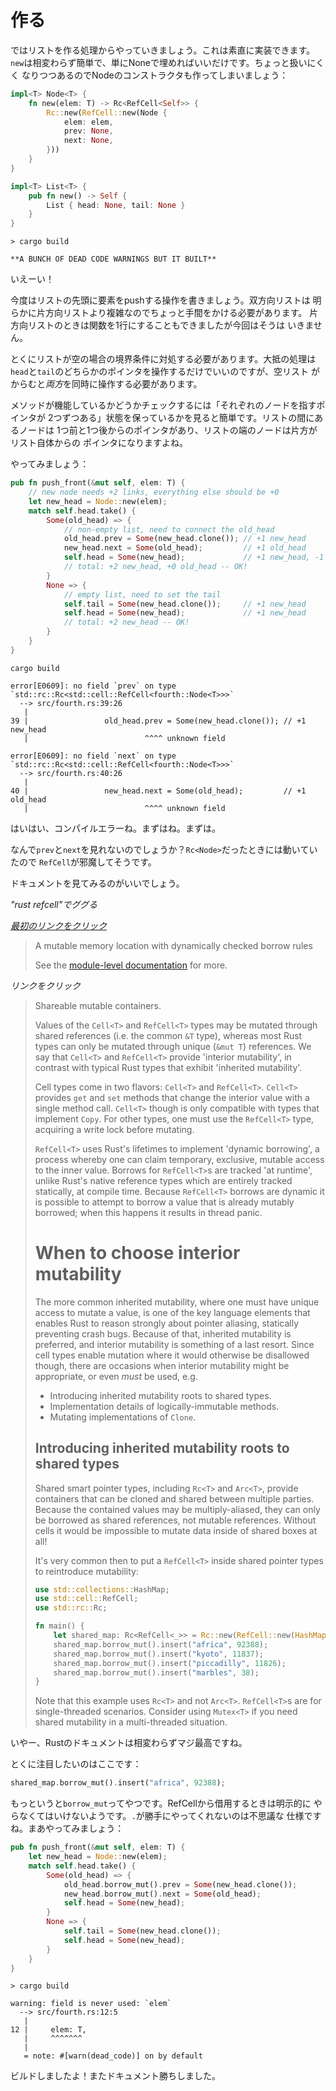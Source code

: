 # 作る

ではリストを作る処理からやっていきましょう。これは素直に実装できます。
`new`は相変わらず簡単で、単にNoneで埋めればいいだけです。ちょっと扱いにくく
なりつつあるのでNodeのコンストラクタも作ってしまいましょう：

```rust ,ignore
impl<T> Node<T> {
    fn new(elem: T) -> Rc<RefCell<Self>> {
        Rc::new(RefCell::new(Node {
            elem: elem,
            prev: None,
            next: None,
        }))
    }
}

impl<T> List<T> {
    pub fn new() -> Self {
        List { head: None, tail: None }
    }
}
```

```text
> cargo build

**A BUNCH OF DEAD CODE WARNINGS BUT IT BUILT**
```

いえーい！

今度はリストの先頭に要素をpushする操作を書きましょう。双方向リストは
明らかに片方向リストより複雑なのでちょっと手間をかける必要があります。
片方向リストのときは関数を1行にすることもできましたが今回はそうは
いきません。

とくにリストが空の場合の境界条件に対処する必要があります。大抵の処理は
`head`と`tail`のどちらかのポインタを操作するだけでいいのですが、空リスト
がからむと*両方*を同時に操作する必要があります。

メソッドが機能しているかどうかチェックするには「それぞれのノードを指すポインタが
2つずつある」状態を保っているかを見ると簡単です。リストの間にあるノードは
1つ前と1つ後からのポインタがあり、リストの端のノードは片方がリスト自体からの
ポインタになりますよね。

やってみましょう：

```rust ,ignore
pub fn push_front(&mut self, elem: T) {
    // new node needs +2 links, everything else should be +0
    let new_head = Node::new(elem);
    match self.head.take() {
        Some(old_head) => {
            // non-empty list, need to connect the old_head
            old_head.prev = Some(new_head.clone()); // +1 new_head
            new_head.next = Some(old_head);         // +1 old_head
            self.head = Some(new_head);             // +1 new_head, -1 old_head
            // total: +2 new_head, +0 old_head -- OK!
        }
        None => {
            // empty list, need to set the tail
            self.tail = Some(new_head.clone());     // +1 new_head
            self.head = Some(new_head);             // +1 new_head
            // total: +2 new_head -- OK!
        }
    }
}
```

```text
cargo build

error[E0609]: no field `prev` on type `std::rc::Rc<std::cell::RefCell<fourth::Node<T>>>`
  --> src/fourth.rs:39:26
   |
39 |                 old_head.prev = Some(new_head.clone()); // +1 new_head
   |                          ^^^^ unknown field

error[E0609]: no field `next` on type `std::rc::Rc<std::cell::RefCell<fourth::Node<T>>>`
  --> src/fourth.rs:40:26
   |
40 |                 new_head.next = Some(old_head);         // +1 old_head
   |                          ^^^^ unknown field
```

はいはい、コンパイルエラーね。まずはね。まずは。

なんで`prev`と`next`を見れないのでしょうか？`Rc<Node>`だったときには動いていたので
`RefCell`が邪魔してそうです。

ドキュメントを見てみるのがいいでしょう。

*"rust refcell"でググる*

*[最初のリンクをクリック](https://doc.rust-lang.org/std/cell/struct.RefCell.html)*

> A mutable memory location with dynamically checked borrow rules
>
> See the [module-level documentation](https://doc.rust-lang.org/std/cell/index.html) for more.

*リンクをクリック*

> Shareable mutable containers.
>
> Values of the `Cell<T>` and `RefCell<T>` types may be mutated through shared references (i.e.
> the common `&T` type), whereas most Rust types can only be mutated through unique (`&mut T`)
> references. We say that `Cell<T>` and `RefCell<T>` provide 'interior mutability', in contrast
> with typical Rust types that exhibit 'inherited mutability'.
>
> Cell types come in two flavors: `Cell<T>` and `RefCell<T>`. `Cell<T>` provides `get` and `set`
> methods that change the interior value with a single method call. `Cell<T>` though is only
> compatible with types that implement `Copy`. For other types, one must use the `RefCell<T>`
> type, acquiring a write lock before mutating.
>
> `RefCell<T>` uses Rust's lifetimes to implement 'dynamic borrowing', a process whereby one can
> claim temporary, exclusive, mutable access to the inner value. Borrows for `RefCell<T>`s are
> tracked 'at runtime', unlike Rust's native reference types which are entirely tracked
> statically, at compile time. Because `RefCell<T>` borrows are dynamic it is possible to attempt
> to borrow a value that is already mutably borrowed; when this happens it results in thread
> panic.
>
> # When to choose interior mutability
>
> The more common inherited mutability, where one must have unique access to mutate a value, is
> one of the key language elements that enables Rust to reason strongly about pointer aliasing,
> statically preventing crash bugs. Because of that, inherited mutability is preferred, and
> interior mutability is something of a last resort. Since cell types enable mutation where it
> would otherwise be disallowed though, there are occasions when interior mutability might be
> appropriate, or even *must* be used, e.g.
>
> * Introducing inherited mutability roots to shared types.
> * Implementation details of logically-immutable methods.
> * Mutating implementations of `Clone`.
>
> ## Introducing inherited mutability roots to shared types
>
> Shared smart pointer types, including `Rc<T>` and `Arc<T>`, provide containers that can be
> cloned and shared between multiple parties. Because the contained values may be
> multiply-aliased, they can only be borrowed as shared references, not mutable references.
> Without cells it would be impossible to mutate data inside of shared boxes at all!
>
> It's very common then to put a `RefCell<T>` inside shared pointer types to reintroduce
> mutability:
>
> ```rust ,ignore
> use std::collections::HashMap;
> use std::cell::RefCell;
> use std::rc::Rc;
>
> fn main() {
>     let shared_map: Rc<RefCell<_>> = Rc::new(RefCell::new(HashMap::new()));
>     shared_map.borrow_mut().insert("africa", 92388);
>     shared_map.borrow_mut().insert("kyoto", 11837);
>     shared_map.borrow_mut().insert("piccadilly", 11826);
>     shared_map.borrow_mut().insert("marbles", 38);
> }
> ```
>
> Note that this example uses `Rc<T>` and not `Arc<T>`. `RefCell<T>`s are for single-threaded
> scenarios. Consider using `Mutex<T>` if you need shared mutability in a multi-threaded
> situation.

いやー、Rustのドキュメントは相変わらずマジ最高ですね。

とくに注目したいのはここです：

```rust ,ignore
shared_map.borrow_mut().insert("africa", 92388);
```

もっというと`borrow_mut`ってやつです。RefCellから借用するときは明示的に
やらなくてはいけないようです。`.`が勝手にやってくれないのは不思議な
仕様ですね。まあやってみましょう：

```rust ,ignore
pub fn push_front(&mut self, elem: T) {
    let new_head = Node::new(elem);
    match self.head.take() {
        Some(old_head) => {
            old_head.borrow_mut().prev = Some(new_head.clone());
            new_head.borrow_mut().next = Some(old_head);
            self.head = Some(new_head);
        }
        None => {
            self.tail = Some(new_head.clone());
            self.head = Some(new_head);
        }
    }
}
```


```text
> cargo build

warning: field is never used: `elem`
  --> src/fourth.rs:12:5
   |
12 |     elem: T,
   |     ^^^^^^^
   |
   = note: #[warn(dead_code)] on by default
```

ビルドしましたよ！またドキュメント勝ちしました。
